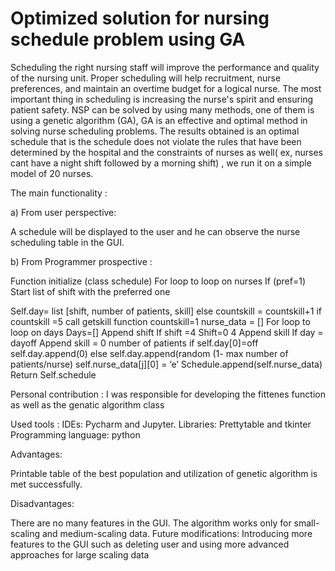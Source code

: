# Optimized solution for nursing schedule problem using GA  

Scheduling the right nursing staff will improve the performance and quality of the nursing unit. 
Proper scheduling will help recruitment, nurse preferences, and maintain an overtime budget for a logical nurse.
The most important thing in scheduling is increasing the nurse's spirit and ensuring patient safety. 
NSP can be solved by using many methods, one of them is using a genetic algorithm (GA), GA is an effective and optimal method in solving nurse scheduling problems. The
results obtained is an optimal schedule that is the schedule does not violate the rules that have been determined by the hospital and the constraints of nurses as well( ex, nurses cant have a night shift followed by a morning shift) , we run it on a simple model of 20 nurses.  

The main functionality : 

 a) From user perspective:  
  
   A schedule will be displayed to the user and he can observe the
   nurse scheduling table in the GUI.
   
  b) From Programmer prospective :
   
   
  Function initialize (class schedule)
  For loop to loop on nurses
  If (pref=1)
  Start list of shift with the preferred one

 Self.day= list [shift, number of patients, skill]
 else
countskill = countskill+1
if countskill =5
call getskill function
 countskill=1
nurse_data = []
For loop to loop on days
Days=[]
Append shift
If shift =4
Shift=0
4
Append skill
If day = dayoff
Append skill = 0
number of patients
if self.day[0]=off
self.day.append(0)
else
self.day.append(random (1- max number of patients/nurse)
self.nurse_data[j][0] = ‘e’
Schedule.append(self.nurse_data)
Return
Self.schedule 

Personal contribution : 
I was responsible for developing the fittenes function as well as the genatic algorithm class  

Used tools : 
IDEs: Pycharm and Jupyter.
Libraries: Prettytable and tkinter
Programming language: python 

Advantages:

Printable table of the best population and utilization of genetic algorithm is
met successfully. 

Disadvantages:

There are no many features in the GUI. The algorithm works only for
small-scaling and medium-scaling data.
Future modifications:
Introducing more features to the GUI such as deleting user and using more
advanced approaches for large scaling data




